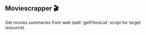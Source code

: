 <h2>Moviescrapper &#127916;</h2>

Get movies summaries from web (edit 'getFilmsList' script for target resource).